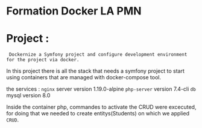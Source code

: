 # Formation Docker LA PMN 
# Project :
     Dockernize a Symfony project and configure development environment for the project via docker.

In this project there is all the stack that needs a symfony project to start using containers that are managed with docker-compose tool.

the services :
    `nginx` server version 1.19.0-alpine
    `php-server` version 7.4-cli
    `db` mysql version 8.0

Inside the container php, commandes to activate the CRUD were excecuted, for doing that we needed to create entitys(Students) on which we applied `CRUD`.


